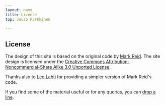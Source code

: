 ```yaml
---
layout: name
title: License
top: Juuso Parkkinen

---
```


License
-------

The design of this site is based on the original code by [Mark
Reid](http://mark.reid.name). The site design is licensed under the <a
rel="license"
href="http://creativecommons.org/licenses/by-nc-sa/3.0/">Creative
Commons Attribution-Noncommercial-Share Alike 3.0 Unported
License</a>. 

<!--
Unless specified otherwise, the site contents are licensed under the
<a rel="license"
href="http://creativecommons.org/licenses/by/3.0/">Creative Commons
Attribution 3.0 Unported License</a>. In particular, the publications
and other material by commercial publishing houses may have more
restrictive licenses.
-->

Thanks also to [Leo Lahti](http://antagomir.github.com) for providing
a simpler version of Mark Reid's code.

If you find some of the material useful or for any queries, you can [drop
a line](mailto:juuso.parkkinen@gmail.com).
